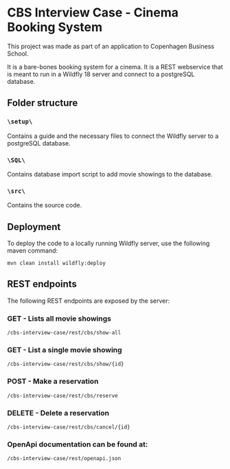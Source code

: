 # CBS Interview Case - Cinema Booking System
This project was made as part of an application to Copenhagen Business School.

It is a bare-bones booking system for a cinema. It is a REST webservice that is meant to run in a Wildfly 18 server and 
connect to a postgreSQL database.

## Folder structure
### `\setup\ `
Contains a guide and the necessary files to connect the Wildfly server to a postgreSQL database.

### `\SQL\ `
Contains database import script to add movie showings to the database.

### `\src\ `
Contains the source code.

## Deployment
To deploy the code to a locally running Wildfly server, use the following maven command:
```
mvn clean install wildfly:deploy
```

## REST endpoints
The following REST endpoints are exposed by the server:
### GET - Lists all movie showings
```
/cbs-interview-case/rest/cbs/show-all
```

### GET - List a single movie showing
```
/cbs-interview-case/rest/cbs/show/{id}
``` 

### POST - Make a reservation
```
/cbs-interview-case/rest/cbs/reserve
``` 

### DELETE - Delete a reservation
```
/cbs-interview-case/rest/cbs/cancel/{id}
```

### OpenApi documentation can be found at:
```
/cbs-interview-case/rest/openapi.json
```
